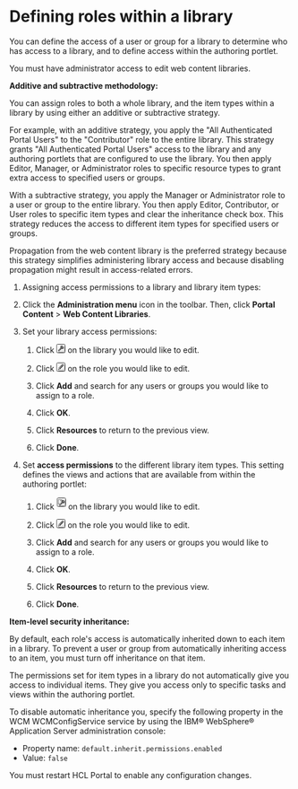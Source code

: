 # Defining roles within a library

You can define the access of a user or group for a library to determine who has access to a library, and to define access within the authoring portlet.

You must have administrator access to edit web content libraries.

**Additive and subtractive methodology:**

You can assign roles to both a whole library, and the item types within a library by using either an additive or subtractive strategy.

For example, with an additive strategy, you apply the "All Authenticated Portal Users" to the "Contributor" role to the entire library. This strategy grants "All Authenticated Portal Users" access to the library and any authoring portlets that are configured to use the library. You then apply Editor, Manager, or Administrator roles to specific resource types to grant extra access to specified users or groups.

With a subtractive strategy, you apply the Manager or Administrator role to a user or group to the entire library. You then apply Editor, Contributor, or User roles to specific item types and clear the inheritance check box. This strategy reduces the access to different item types for specified users or groups.

Propagation from the web content library is the preferred strategy because this strategy simplifies administering library access and because disabling propagation might result in access-related errors.

1.  Assigning access permissions to a library and library item types:
2.  Click the **Administration menu** icon in the toolbar. Then, click **Portal Content** \> **Web Content Libraries**.

3.  Set your library access permissions:

    1.  Click ![permissions](../../../../../images/permissions.jpg) on the library you would like to edit.

    2.  Click ![edit](../../../../../images/edit.jpg) on the role you would like to edit.

    3.  Click **Add** and search for any users or groups you would like to assign to a role.

    4.  Click **OK**.

    5.  Click **Resources** to return to the previous view.

    6.  Click **Done**.

4.  Set **access permissions** to the different library item types. This setting defines the views and actions that are available from within the authoring portlet:

    1.  Click ![Library resource](../../../../../images/keydoc.jpg) on the library you would like to edit.

    2.  Click ![edit](../../../../../images/edit.jpg) on the role you would like to edit.

    3.  Click **Add** and search for any users or groups you would like to assign to a role.

    4.  Click **OK**.

    5.  Click **Resources** to return to the previous view.

    6.  Click **Done**.


**Item-level security inheritance:**

By default, each role's access is automatically inherited down to each item in a library. To prevent a user or group from automatically inheriting access to an item, you must turn off inheritance on that item.

The permissions set for item types in a library do not automatically give you access to individual items. They give you access only to specific tasks and views within the authoring portlet.

To disable automatic inheritance you, specify the following property in the WCM WCMConfigService service by using the IBM® WebSphere® Application Server administration console:

-   Property name: `default.inherit.permissions.enabled`
-   Value: `false`

You must restart HCL Portal to enable any configuration changes.

<!--
**Parent topic:**[Managing web content libraries](../panel_help/wcm_admin_libraries.md)-->

